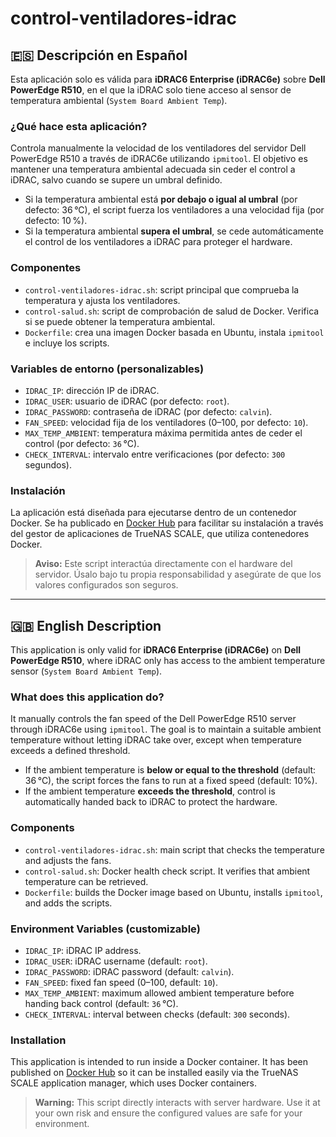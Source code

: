 # control-ventiladores-idrac

## 🇪🇸 Descripción en Español

Esta aplicación solo es válida para **iDRAC6 Enterprise (iDRAC6e)** sobre **Dell PowerEdge R510**, en el que la iDRAC solo tiene acceso al sensor de temperatura ambiental (`System Board Ambient Temp`).

### ¿Qué hace esta aplicación?

Controla manualmente la velocidad de los ventiladores del servidor Dell PowerEdge R510 a través de iDRAC6e utilizando `ipmitool`. El objetivo es mantener una temperatura ambiental adecuada sin ceder el control a iDRAC, salvo cuando se supere un umbral definido.

- Si la temperatura ambiental está **por debajo o igual al umbral** (por defecto: 36 °C), el script fuerza los ventiladores a una velocidad fija (por defecto: 10 %).
- Si la temperatura ambiental **supera el umbral**, se cede automáticamente el control de los ventiladores a iDRAC para proteger el hardware.

### Componentes

- `control-ventiladores-idrac.sh`: script principal que comprueba la temperatura y ajusta los ventiladores.
- `control-salud.sh`: script de comprobación de salud de Docker. Verifica si se puede obtener la temperatura ambiental.
- `Dockerfile`: crea una imagen Docker basada en Ubuntu, instala `ipmitool` e incluye los scripts.

### Variables de entorno (personalizables)

- `IDRAC_IP`: dirección IP de iDRAC.
- `IDRAC_USER`: usuario de iDRAC (por defecto: `root`).
- `IDRAC_PASSWORD`: contraseña de iDRAC (por defecto: `calvin`).
- `FAN_SPEED`: velocidad fija de los ventiladores (0–100, por defecto: `10`).
- `MAX_TEMP_AMBIENT`: temperatura máxima permitida antes de ceder el control (por defecto: `36` °C).
- `CHECK_INTERVAL`: intervalo entre verificaciones (por defecto: `300` segundos).

### Instalación

La aplicación está diseñada para ejecutarse dentro de un contenedor Docker. Se ha publicado en [Docker Hub](https://hub.docker.com/repository/docker/cesar182281/control-ventiladores-idrac/general) para facilitar su instalación a través del gestor de aplicaciones de TrueNAS SCALE, que utiliza contenedores Docker.

> **Aviso:** Este script interactúa directamente con el hardware del servidor. Úsalo bajo tu propia responsabilidad y asegúrate de que los valores configurados son seguros.

---

## 🇬🇧 English Description

This application is only valid for **iDRAC6 Enterprise (iDRAC6e)** on **Dell PowerEdge R510**, where iDRAC only has access to the ambient temperature sensor (`System Board Ambient Temp`).

### What does this application do?

It manually controls the fan speed of the Dell PowerEdge R510 server through iDRAC6e using `ipmitool`. The goal is to maintain a suitable ambient temperature without letting iDRAC take over, except when temperature exceeds a defined threshold.

- If the ambient temperature is **below or equal to the threshold** (default: 36 °C), the script forces the fans to run at a fixed speed (default: 10%).
- If the ambient temperature **exceeds the threshold**, control is automatically handed back to iDRAC to protect the hardware.

### Components

- `control-ventiladores-idrac.sh`: main script that checks the temperature and adjusts the fans.
- `control-salud.sh`: Docker health check script. It verifies that ambient temperature can be retrieved.
- `Dockerfile`: builds the Docker image based on Ubuntu, installs `ipmitool`, and adds the scripts.

### Environment Variables (customizable)

- `IDRAC_IP`: iDRAC IP address.
- `IDRAC_USER`: iDRAC username (default: `root`).
- `IDRAC_PASSWORD`: iDRAC password (default: `calvin`).
- `FAN_SPEED`: fixed fan speed (0–100, default: `10`).
- `MAX_TEMP_AMBIENT`: maximum allowed ambient temperature before handing back control (default: `36` °C).
- `CHECK_INTERVAL`: interval between checks (default: `300` seconds).

### Installation

This application is intended to run inside a Docker container. It has been published on [Docker Hub](https://hub.docker.com/repository/docker/cesar182281/control-ventiladores-idrac/general) so it can be installed easily via the TrueNAS SCALE application manager, which uses Docker containers.

> **Warning:** This script directly interacts with server hardware. Use it at your own risk and ensure the configured values are safe for your environment.
